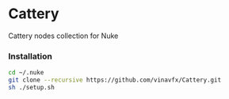 # Cattery
Cattery nodes collection for Nuke

### Installation
```sh
cd ~/.nuke
git clone --recursive https://github.com/vinavfx/Cattery.git
sh ./setup.sh
```
